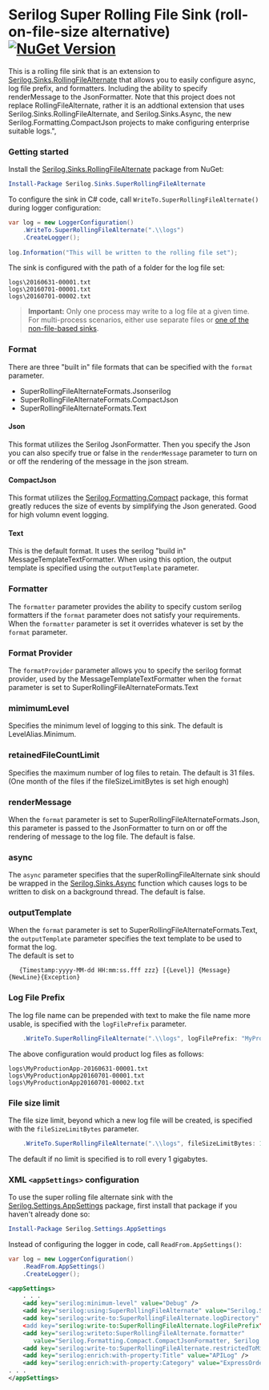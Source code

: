 ﻿# Serilog Super Rolling File Sink (roll-on-file-size alternative) [![NuGet Version](http://img.shields.io/nuget/v/Serilog.Sinks.SuperRollingFileAlternate.svg?style=flat)](https://www.nuget.org/packages/Serilog.Sinks.SuperRollingFileAlternate/)

This is a rolling file sink that is an extension to [Serilog.Sinks.RollingFileAlternate](https://github.com/BedeGaming/sinks-rollingfile) that allows you to easily configure async, log file prefix, and formatters.  Including the ability to specify renderMessage to the JsonFormatter.  Note that this project does not replace RollingFileAlternate, rather it is an addtional extension that uses Serilog.Sinks.RollingFileAlternate, and Serilog.Sinks.Async, the new Serilog.Formatting.CompactJson projects to make configuring enterprise suitable logs.",


### Getting started

Install the [Serilog.Sinks.RollingFileAlternate](https://nuget.org/packages/serilog.sinks.superRollingFileAlternate) package from NuGet:

```powershell
Install-Package Serilog.Sinks.SuperRollingFileAlternate
```

To configure the sink in C# code, call `WriteTo.SuperRollingFileAlternate()` during logger configuration:

```csharp
var log = new LoggerConfiguration()
    .WriteTo.SuperRollingFileAlternate(".\\logs")
    .CreateLogger();
    
log.Information("This will be written to the rolling file set");
```

The sink is configured with the path of a folder for the log file set:

```
logs\20160631-00001.txt
logs\20160701-00001.txt
logs\20160701-00002.txt
```

> **Important:** Only one process may write to a log file at a given time. For multi-process scenarios, either use separate files or [one of the non-file-based sinks](https://github.com/serilog/serilog/wiki/Provided-Sinks).

### Format

There are three "built in" file formats that can be specified with the `format` parameter.

* SuperRollingFileAlternateFormats.Jsonserilog 
* SuperRollingFileAlternateFormats.CompactJson
* SuperRollingFileAlternateFormats.Text

#### Json
This format utilizes the Serilog JsonFormatter. Then you specify the Json you can also specify true or false in the `renderMessage` parameter to turn on or off the rendering of the message in the json stream.

#### CompactJson
This format utilizes the [Serilog.Formatting.Compact](https://github.com/serilog/serilog-formatting-compact) package, this format greatly reduces the size of events by simplifying the Json generated.  Good for high volumn event logging.

#### Text
This is the default format.  It uses the serilog "build in" MessageTemplateTextFormatter.  When using this option, the output template is specified using the `outputTemplate` parameter.

### Formatter
The `formatter` parameter provides the ability to specify custom serilog formatters if the `format` parameter does not satisfy your requirements.  When the `formatter` parameter is set it overrides whatever is set by the `format` parameter.

### Format Provider

The `formatProvider` parameter allows you to specify the serilog format provider, used by the MessageTemplateTextFormatter when the `format` parameter is set to SuperRollingFileAlternateFormats.Text


### mimimumLevel
Specifies the minimum level of logging to this sink.  The default is LevelAlias.Minimum.

### retainedFileCountLimit

Specifies the maximum number of log files to retain.  The default is 31 files.  (One month of the files if the fileSizeLimitBytes is set high enough)

### renderMessage

When the `format` parameter is set to SuperRollingFileAlternateFormats.Json, this parameter is passed to the JsonFormatter to turn on or off the rendering of message to the log file.  The default is false.

### async

The `async` parameter specifies that the superRollingFileAlternate sink should be wrapped in the [Serilog.Sinks.Async](https://github.com/serilog/serilog-sinks-async) function which causes logs to be written to disk on a background thread.  The default is false.

### outputTemplate

When the `format` parameter is set to SuperRollingFileAlternateFormats.Text, the `outputTemplate` parameter specifies the text template to be used to format the log.  
The default is set to 

```
   {Timestamp:yyyy-MM-dd HH:mm:ss.fff zzz} [{Level}] {Message}{NewLine}{Exception}

```

### Log File Prefix

The log file name can be prepended with text to make the file name more usable, is specified with the `logFilePrefix` parameter.

```csharp
    .WriteTo.SuperRollingFileAlternate(".\\logs", logFilePrefix: "MyProductionApp-")
```

The above configuration would product log files as follows:

```
logs\MyProductionApp-20160631-00001.txt
logs\MyProductionApp20160701-00001.txt
logs\MyProductionApp20160701-00002.txt
```

### File size limit

The file size limit, beyond which a new log file will be created, is specified with the `fileSizeLimitBytes` parameter.

```csharp
    .WriteTo.SuperRollingFileAlternate(".\\logs", fileSizeLimitBytes: 1024 * 1024)
```

The default if no limit is specified is to roll every 1 gigabytes.

### XML `<appSettings>` configuration

To use the super rolling file alternate sink with the [Serilog.Settings.AppSettings](https://github.com/serilog/serilog-settings-appsettings) package, first install that package if you haven't already done so:

```powershell
Install-Package Serilog.Settings.AppSettings
```

Instead of configuring the logger in code, call `ReadFrom.AppSettings()`:

```csharp
var log = new LoggerConfiguration()
    .ReadFrom.AppSettings()
    .CreateLogger();
```

```XML
<appSettings> 
    . . .
    <add key="serilog:minimum-level" value="Debug" />
    <add key="serilog:using:SuperRollingFileAlternate" value="Serilog.Sinks.SuperRollingFileAlternate" />
    <add key="serilog:write-to:SuperRollingFileAlternate.logDirectory" value=“.\logs" />
    <add key="serilog:write-to:SuperRollingFileAlternate.logFilePrefix" value="Consto.ExpressOrder.WebApi" />
    <add key="serilog:writeto:SuperRollingFileAlternate.formatter" 
       value="Serilog.Formatting.Compact.CompactJsonFormatter, Serilog.Formatting.Compact" />
    <add key="serilog:write-to:SuperRollingFileAlternate.restrictedToMinimumLevel" value="Debug" />
    <add key="serilog:enrich:with-property:Title" value="APILog" />
    <add key="serilog:enrich:with-property:Category" value="ExpressOrder" /> 
. . .
</appSettings>
```
